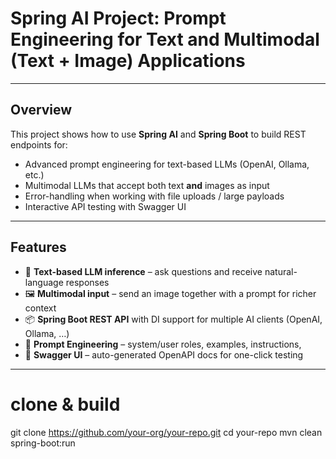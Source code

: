 # Spring AI Project: Prompt Engineering for Text and Multimodal (Text + Image) Applications

---

## Overview
This project shows how to use **Spring AI** and **Spring Boot** to build REST endpoints for:

- Advanced prompt engineering for text-based LLMs (OpenAI, Ollama, etc.)
- Multimodal LLMs that accept both text **and** images as input
- Error-handling when working with file uploads / large payloads
- Interactive API testing with Swagger UI

---

## Features
- 🔡 **Text-based LLM inference** – ask questions and receive natural-language responses
- 🖼️ **Multimodal input** – send an image together with a prompt for richer context
- 📦 **Spring Boot REST API** with DI support for multiple AI clients (OpenAI, Ollama, …)
- 🧠 **Prompt Engineering** – system/user roles, examples, instructions,
- 🚦 **Swagger UI** – auto-generated OpenAPI docs for one-click testing

---

# clone & build
git clone https://github.com/your-org/your-repo.git
cd your-repo
mvn clean spring-boot:run